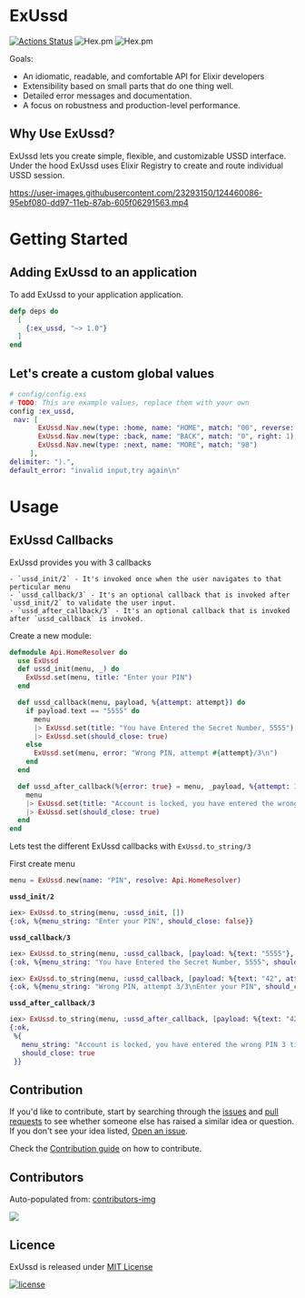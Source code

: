 # ExUssd

[![Actions Status](https://github.com/beamkenya/ex_ussd/workflows/Elixir%20CI/badge.svg)](https://github.com/beamkenya/ex_ussd/actions) ![Hex.pm](https://img.shields.io/hexpm/v/ex_ussd) ![Hex.pm](https://img.shields.io/hexpm/dt/ex_ussd)

Goals:
- An idiomatic, readable, and comfortable API for Elixir developers
- Extensibility based on small parts that do one thing well.
- Detailed error messages and documentation.
- A focus on robustness and production-level performance.


## Why Use ExUssd?
 ExUssd lets you create simple, flexible, and customizable USSD interface.
 Under the hood ExUssd uses Elixir Registry to create and route individual USSD session.

https://user-images.githubusercontent.com/23293150/124460086-95ebf080-dd97-11eb-87ab-605f06291563.mp4

# Getting Started
## Adding ExUssd to an application

To add ExUssd to your application application.

```elixir
defp deps do
  [
    {:ex_ussd, "~> 1.0"}
  ]
end
```

## Let's create a custom global values

 ```elixir
# config/config.exs
# TODO: This are example values, replace them with your own
config :ex_ussd,
  nav: [
        ExUssd.Nav.new(type: :home, name: "HOME", match: "00", reverse: true, orientation: :vertical),
        ExUssd.Nav.new(type: :back, name: "BACK", match: "0", right: 1),
        ExUssd.Nav.new(type: :next, name: "MORE", match: "98")
      ],
 delimiter: ").",
 default_error: "invalid input,try again\n"
```
# Usage
## ExUssd Callbacks

ExUssd provides you with 3 callbacks

    - `ussd_init/2` - It's invoked once when the user navigates to that perticular menu
    - `ussd_callback/3` - It's an optional callback that is invoked after `ussd_init/2` to validate the user input.
    - `ussd_after_callback/3` - It's an optional callback that is invoked after `ussd_callback` is invoked.

Create a new module:

```elixir
defmodule Api.HomeResolver do
  use ExUssd
  def ussd_init(menu, _) do
    ExUssd.set(menu, title: "Enter your PIN")
  end

  def ussd_callback(menu, payload, %{attempt: attempt}) do
    if payload.text == "5555" do
      menu
      |> ExUssd.set(title: "You have Entered the Secret Number, 5555")
      |> ExUssd.set(should_close: true)
    else
      ExUssd.set(menu, error: "Wrong PIN, attempt #{attempt}/3\n")
    end
  end

  def ussd_after_callback(%{error: true} = menu, _payload, %{attempt: 3}) do
    menu
    |> ExUssd.set(title: "Account is locked, you have entered the wrong PIN 3 times")
    |> ExUssd.set(should_close: true)
  end
end
```

Lets test the different ExUssd callbacks with `ExUssd.to_string/3`

First create menu

```elixir
menu = ExUssd.new(name: "PIN", resolve: Api.HomeResolver)
```

**`ussd_init/2`**

```elixir
iex> ExUssd.to_string(menu, :ussd_init, [])
{:ok, %{menu_string: "Enter your PIN", should_close: false}}
```

**`ussd_callback/3`**

```elixir
iex> ExUssd.to_string(menu, :ussd_callback, [payload: %{text: "5555"}, init_text: "1"])
{:ok, %{menu_string: "You have Entered the Secret Number, 5555", should_close: true}}

iex> ExUssd.to_string(menu, :ussd_callback, [payload: %{text: "42", attempt: 3}, init_text: "1"])
{:ok, %{menu_string: "Wrong PIN, attempt 3/3\nEnter your PIN", should_close: false}}
```

**`ussd_after_callback/3`**

```elixir
iex> ExUssd.to_string(menu, :ussd_after_callback, [payload: %{text: "42", attempt: 3}, init_text: "1"])
{:ok,
 %{
   menu_string: "Account is locked, you have entered the wrong PIN 3 times",
   should_close: true
 }}
```

## Contribution

If you'd like to contribute, start by searching through the [issues](https://github.com/beamkenya/ex_ussd/issues) and [pull requests](https://github.com/beamkenya/ex_ussd/pulls) to see whether someone else has raised a similar idea or question.
If you don't see your idea listed, [Open an issue](https://github.com/beamkenya/ex_ussd/issues).

Check the [Contribution guide](contributing.md) on how to contribute.

## Contributors

Auto-populated from:
[contributors-img](https://contributors-img.firebaseapp.com/image?repo=beamkenya/ex_ussd)

<a href="https://github.com/beamkenya/ex_pesa/graphs/contributors">
  <img src="https://contributors-img.firebaseapp.com/image?repo=beamkenya/ex_ussd" />
</a>

## Licence

ExUssd is released under [MIT License](https://github.com/appcues/exsentry/blob/master/LICENSE.txt)

[![license](https://img.shields.io/github/license/mashape/apistatus.svg?style=for-the-badge)](#)

